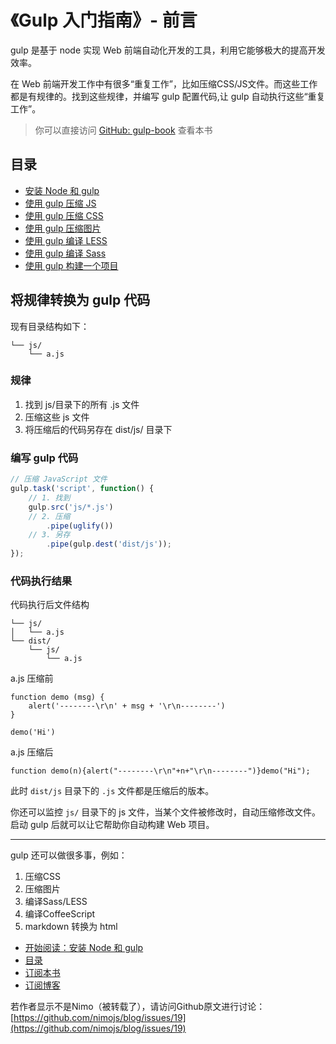 《Gulp 入门指南》- 前言
===============
<!--_PAGEDATA
{
    "title": "《Gulp 入门指南》",
    "githubissuesid": 19,
    "createData": "2015-04-17",
    "keywords": "gulp,gulp入门指南,gulp教程,gulp编译sass,gulp压缩js",
    "description":"gulp 是基于 node 实现 Web 前端自动化开发的工具，利用它能够极大的提高开发效率。"
}
_PAGEDATA-->

gulp 是基于 node 实现 Web 前端自动化开发的工具，利用它能够极大的提高开发效率。

在 Web 前端开发工作中有很多“重复工作”，比如压缩CSS/JS文件。而这些工作都是有规律的。找到这些规律，并编写 gulp 配置代码,让 gulp 自动执行这些“重复工作”。

> 你可以直接访问 [GitHub: gulp-book](https://github.com/nimojs/gulp-book) 查看本书

## 目录

- [安装 Node 和 gulp](https://github.com/nimojs/gulp-book/blob/master/chapter1.md)
- [使用 gulp 压缩 JS](https://github.com/nimojs/gulp-book/blob/master/chapter2.md)
- [使用 gulp 压缩 CSS](https://github.com/nimojs/gulp-book/blob/master/chapter3.md)
- [使用 gulp 压缩图片](https://github.com/nimojs/gulp-book/blob/master/chapter4.md)
- [使用 gulp 编译 LESS](https://github.com/nimojs/gulp-book/blob/master/chapter5.md)
- [使用 gulp 编译 Sass](https://github.com/nimojs/gulp-book/blob/master/chapter6.md)
- [使用 gulp 构建一个项目](https://github.com/nimojs/gulp-book/blob/master/chapter7.md)

将规律转换为 gulp 代码
-------------------

现有目录结构如下：

```
└── js/
    └── a.js
```

### 规律

1. 找到 js/目录下的所有 .js 文件
2. 压缩这些 js 文件
3. 将压缩后的代码另存在 dist/js/ 目录下

### 编写 gulp 代码

```js
// 压缩 JavaScript 文件
gulp.task('script', function() {
    // 1. 找到
    gulp.src('js/*.js')
    // 2. 压缩
        .pipe(uglify())
    // 3. 另存
        .pipe(gulp.dest('dist/js'));
});
```

### 代码执行结果

代码执行后文件结构

```
└── js/
│   └── a.js
└── dist/
    └── js/
        └── a.js
```

a.js 压缩前
```
function demo (msg) {
    alert('--------\r\n' + msg + '\r\n--------')
}

demo('Hi')
```
a.js 压缩后
```
function demo(n){alert("--------\r\n"+n+"\r\n--------")}demo("Hi");
```

此时 `dist/js` 目录下的 `.js` 文件都是压缩后的版本。

你还可以监控 `js/` 目录下的 js 文件，当某个文件被修改时，自动压缩修改文件。启动 gulp 后就可以让它帮助你自动构建 Web 项目。

-----------------

gulp 还可以做很多事，例如：

1. 压缩CSS
2. 压缩图片
3. 编译Sass/LESS
4. 编译CoffeeScript
5. markdown 转换为 html


- [开始阅读：安装 Node 和 gulp](https://github.com/nimojs/gulp-book/blob/master/chapter1.md)
- [目录](https://github.com/nimojs/gulp-book/blob/master/SUMMARY.md)
- [订阅本书](https://github.com/nimojs/gulp-book/subscription)
- [订阅博客](https://github.com/nimojs/blog/issues/15)

若作者显示不是Nimo（被转载了），请访问Github原文进行讨论：[https://github.com/nimojs/blog/issues/19](https://github.com/nimojs/blog/issues/19)